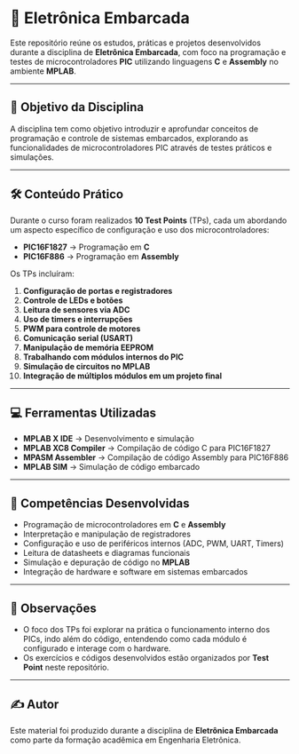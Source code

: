 # 🔌 Eletrônica Embarcada

Este repositório reúne os estudos, práticas e projetos desenvolvidos durante a disciplina de **Eletrônica Embarcada**, com foco na programação e testes de microcontroladores **PIC** utilizando linguagens **C** e **Assembly** no ambiente **MPLAB**.

---

## 🎯 Objetivo da Disciplina
A disciplina tem como objetivo introduzir e aprofundar conceitos de programação e controle de sistemas embarcados, explorando as funcionalidades de microcontroladores PIC através de testes práticos e simulações.

---

## 🛠️ Conteúdo Prático
Durante o curso foram realizados **10 Test Points** (TPs), cada um abordando um aspecto específico de configuração e uso dos microcontroladores:

- **PIC16F1827** → Programação em **C**
- **PIC16F886** → Programação em **Assembly**

Os TPs incluíram:
1. **Configuração de portas e registradores**  
2. **Controle de LEDs e botões**  
3. **Leitura de sensores via ADC**  
4. **Uso de timers e interrupções**  
5. **PWM para controle de motores**  
6. **Comunicação serial (USART)**  
7. **Manipulação de memória EEPROM**  
8. **Trabalhando com módulos internos do PIC**  
9. **Simulação de circuitos no MPLAB**  
10. **Integração de múltiplos módulos em um projeto final**

---

## 💻 Ferramentas Utilizadas
- **MPLAB X IDE** → Desenvolvimento e simulação
- **MPLAB XC8 Compiler** → Compilação de código C para PIC16F1827
- **MPASM Assembler** → Compilação de código Assembly para PIC16F886
- **MPLAB SIM** → Simulação de código embarcado

---

## 🧠 Competências Desenvolvidas
- Programação de microcontroladores em **C** e **Assembly**  
- Interpretação e manipulação de registradores  
- Configuração e uso de periféricos internos (ADC, PWM, UART, Timers)  
- Leitura de datasheets e diagramas funcionais  
- Simulação e depuração de código no **MPLAB**  
- Integração de hardware e software em sistemas embarcados

---

## 📌 Observações
- O foco dos TPs foi explorar na prática o funcionamento interno dos PICs, indo além do código, entendendo como cada módulo é configurado e interage com o hardware.
- Os exercícios e códigos desenvolvidos estão organizados por **Test Point** neste repositório.

---

## ✍️ Autor
Este material foi produzido durante a disciplina de **Eletrônica Embarcada** como parte da formação acadêmica em Engenharia Eletrônica.

